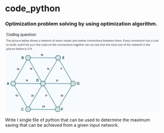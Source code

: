 # code_python
### Optimization problem solving by using optimization algorithm.


![Problem description](./exo.png)

Write I single file of python that can be used to determine the maximum saving that can be achieved from a given input network.